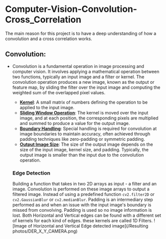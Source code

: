 # Computer-Vision-Convolution-Cross_Correlation
The main reason for this project is to have a deep understanding of how a convolution and a cross correlation works.

## Convolution:
  - Convolution is a fundamental operation in image processing and computer vision. It involves applying a mathematical operation between two functions, typically an input image and a filter or kernel. The convolution operation produces a new image, known as the output or feature map, by sliding the filter over the input image and computing the weighted sum of the overlapped pixel values.
    - <ins>**Kernel**</ins>: A small matrix of numbers defining the operation to be applied to the input image.
    - <ins>**Sliding Window Operation**</ins>: The kernel is moved over the input image, and at each position, the corresponding pixels are multiplied and summed to produce a value for the output image.
    - <ins>**Boundary Handling**</ins>: Special handling is required for convolution at image boundaries to maintain accuracy, often achieved through padding techniques like zero-padding or symmetric padding.
    - <ins>**Output Image Size**</ins>: The size of the output image depends on the size of the input image, kernel size, and padding. Typically, the output image is smaller than the input due to the convolution operation.
    ### Edge Detection

    Building a function that takes in two 2D arrays as input - a filter and an image. Convolution is performed on these image arrays to output a filtered image. Instead of using a predefined function `cv2.filter2D` or `cv2.GaussianBlur` or `cv2.medianBlur`. Padding is an intermediary step performed as and when an issue with the input image's boundary is missed from convolving. Padding is used so no image information is lost. Both Horizontal and Vertical edges can be found with a different set of kernels for each kind of edges. these kernels are called 1D Filters.
    ![Image of Horizontal and Vertical Edge detected image](/Resulting photos/DER_X_Y_CAMERA.png)
  
